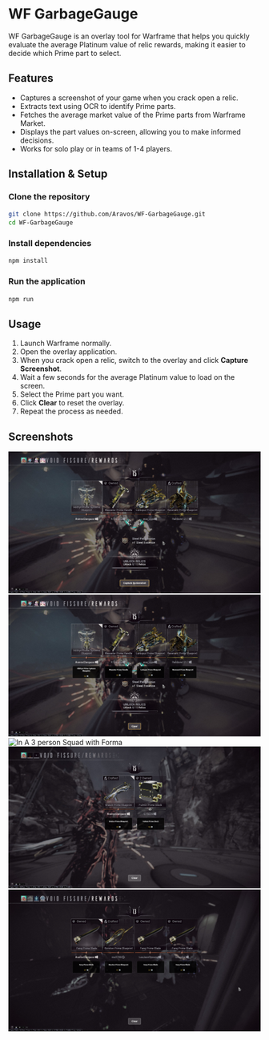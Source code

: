 # WF GarbageGauge

WF GarbageGauge is an overlay tool for Warframe that helps you quickly evaluate the average Platinum value of relic rewards, making it easier to decide which Prime part to select.

## Features
- Captures a screenshot of your game when you crack open a relic.
- Extracts text using OCR to identify Prime parts.
- Fetches the average market value of the Prime parts from Warframe Market.
- Displays the part values on-screen, allowing you to make informed decisions.
- Works for solo play or in teams of 1-4 players.

## Installation & Setup
### Clone the repository
```sh
git clone https://github.com/Aravos/WF-GarbageGauge.git
cd WF-GarbageGauge
```

### Install dependencies
```sh
npm install
```

### Run the application
```sh
npm run
```

## Usage
1. Launch Warframe normally.
2. Open the overlay application.
3. When you crack open a relic, switch to the overlay and click **Capture Screenshot**.
4. Wait a few seconds for the average Platinum value to load on the screen.
5. Select the Prime part you want.
6. Click **Clear** to reset the overlay.
7. Repeat the process as needed.

## Screenshots
![Overlay Example](screenshots/overlay-example.png)
![Prime Part Selection](screenshots/prime-selection.png)
![In A 3 person Squad with Forma](screenshots/3squad-forma.png)
![2 person Squad](screenshots/2squad.png)
![Duplicates](screenshots/duplicates.png)
